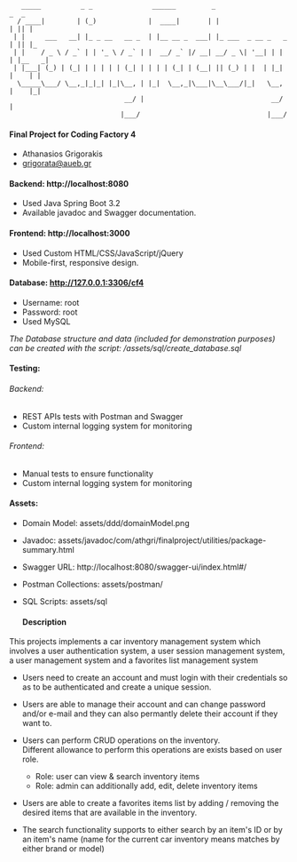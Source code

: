 ```
   _____          _ _               ______         _                     _  _   
  / ____|        | (_)             |  ____|       | |                   | || |  
 | |     ___   __| |_ _ __   __ _  | |__ __ _  ___| |_ ___  _ __ _   _  | || |_ 
 | |    / _ \ / _` | | '_ \ / _` | |  __/ _` |/ __| __/ _ \| '__| | | | |__   _|
 | |___| (_) | (_| | | | | | (_| | | | | (_| | (__| || (_) | |  | |_| |    | |  
  \_____\___/ \__,_|_|_| |_|\__, | |_|  \__,_|\___|\__\___/|_|   \__, |    |_|  
                             __/ |                                __/ |         
                            |___/                                |___/         
```

#### Final Project for Coding Factory 4
- Athanasios Grigorakis
- grigorata@aueb.gr

#### Backend: http://localhost:8080
- Used Java Spring Boot 3.2
- Available javadoc and Swagger documentation.

#### Frontend: http://localhost:3000
- Used Custom HTML/CSS/JavaScript/jQuery
- Mobile-first, responsive design.

#### Database: http://127.0.0.1:3306/cf4
- Username: root
- Password: root
- Used MySQL

*The Database structure and data (included for demonstration purposes) can be created with the script: /assets/sql/create_database.sql*

#### Testing:

###### Backend:
- REST APIs tests with Postman and Swagger
- Custom internal logging system for monitoring
###### Frontend:
- Manual tests to ensure functionality
- Custom internal logging system for monitoring

#### Assets:
- Domain Model: assets/ddd/domainModel.png
- Javadoc: assets/javadoc/com/athgri/finalproject/utilities/package-summary.html
- Swagger URL: http://localhost:8080/swagger-ui/index.html#/
- Postman Collections: assets/postman/
- SQL Scripts: assets/sql

  #### Description
This projects implements a car inventory management system which involves a user authentication system, a user session management system, a user management system and a favorites list management system 

- Users need to create an account and must login with their credentials so as to be authenticated and create a unique session.

- Users are able to manage their account and can change password and/or e-mail and they can also permantly delete their account if they want to.

- Users can perform CRUD operations on the inventory. <br>
  Different allowance to perform this operations are exists based on user role. <br>
	- Role: user can view & search inventory items
	- Role: admin can additionally add, edit, delete inventory items

- Users are able to create a favorites items list by adding / removing the desired items that are available in the inventory.

- The search functionality supports to either search by an item's ID or by an item's name (name for the current car inventory means matches by either brand or model) 
